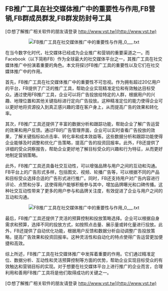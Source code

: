 ## **FB推广工具在社交媒体推广中的重要性与作用,FB营销,FB群成员群发,FB群发防封号工具**

[😍想了解推广相关软件的朋友请登录 http://www.vst.tw](http://www.vst.tw)

 <center><img src="https://vst.tw/MP4/tuiguang/png/4.png" alt="FB推广工具在社交媒体推广中的重要性与作用_0___.txt"></center>

在当今数字化时代，社交媒体已经成为企业推广和营销的重要渠道之一。而Facebook（以下简称FB）作为全球最大的社交媒体平台之一，其推广工具在社交媒体推广中扮演着重要的角色。本文将探讨FB推广工具的重要性以及它们在社交媒体推广中的作用。

首先，FB推广工具在社交媒体推广中的重要性不可忽视。作为拥有超过20亿用户的平台，FB提供了广泛的推广工具，帮助企业实现精准定位和有效触达目标受众。通过使用FB推广工具，企业可以将广告投放给特定的人群，根据用户的兴趣、地理位置和其他关键指标进行定向广告投放。这种精准定位的能力使得企业可以更好地将资源投入到真正感兴趣的潜在客户身上，从而提高广告的效果和转化率。

其次，FB推广工具还提供了丰富的数据分析和跟踪功能，帮助企业了解广告运营的效果和用户反馈。通过FB的广告管理界面，企业可以实时查看广告投放的效果，了解关键指标如点击率、转化率和成本效益等。这些数据分析和跟踪功能使得企业能够及时调整和优化广告策略，提高广告的投资回报率。此外，FB还提供了详细的受众洞察报告，帮助企业更好地了解目标受众的兴趣和行为特征，从而更好地制定营销策略。

此外，FB推广工具还具备社交互动性，可以增强品牌与用户之间的互动和沟通。FB平台上的广告形式多样，包括图文、视频、轮播广告等，可以根据不同的产品和目标受众选择合适的广告形式进行推广。同时，FB还支持用户对广告内容进行评论、点赞和分享，这使得用户能够积极参与其中，增加品牌曝光和口碑传播。这种社交互动性带来了更多的用户参与和品牌关注度，有效促进了企业与用户之间的互动和沟通。

 <center><img src="https://vst.tw/MP4/tuiguang/png/5.png" alt="FB推广工具在社交媒体推广中的重要性与作用_0___.txt"></center>

最后，FB推广工具还提供了灵活的预算控制和投放策略选择。企业可以根据自身需求和预算，选择不同的投放方式，如按照点击量、展示量或转化量进行投放。此外，FB还提供了自动优化功能，根据用户反馈和数据分析自动调整广告投放策略，提高广告效果和投资回报率。这种灵活性和自动化的特点使得广告运营更加便捷和高效。

综上所述，FB推广工具在社交媒体推广中发挥着重要的作用。它们通过精准定位、数据分析、互动性和灵活预算控制等方面的优势，帮助企业实现目标受众的有效触达和营销目标的实现。对于想要在社交媒体平台上进行推广的企业而言，合理利用和善用FB推广工具将是他们取得成功的关键之一。

[😍想了解推广相关软件的朋友请登录 http://www.vst.tw](http://www.vst.tw)



